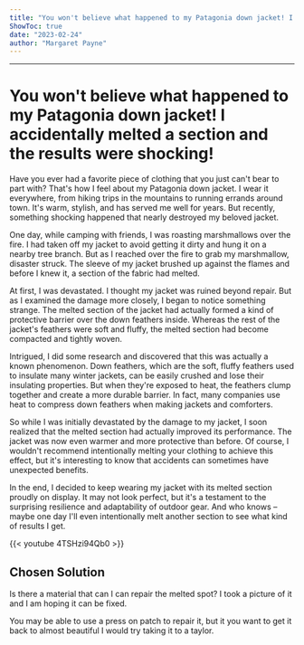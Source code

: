 ```yaml
---
title: "You won't believe what happened to my Patagonia down jacket! I accidentally melted a section and the results were shocking!"
ShowToc: true 
date: "2023-02-24"
author: "Margaret Payne"
---
```

*****
# You won't believe what happened to my Patagonia down jacket! I accidentally melted a section and the results were shocking!

Have you ever had a favorite piece of clothing that you just can't bear to part with? That's how I feel about my Patagonia down jacket. I wear it everywhere, from hiking trips in the mountains to running errands around town. It's warm, stylish, and has served me well for years. But recently, something shocking happened that nearly destroyed my beloved jacket.

One day, while camping with friends, I was roasting marshmallows over the fire. I had taken off my jacket to avoid getting it dirty and hung it on a nearby tree branch. But as I reached over the fire to grab my marshmallow, disaster struck. The sleeve of my jacket brushed up against the flames and before I knew it, a section of the fabric had melted.

At first, I was devastated. I thought my jacket was ruined beyond repair. But as I examined the damage more closely, I began to notice something strange. The melted section of the jacket had actually formed a kind of protective barrier over the down feathers inside. Whereas the rest of the jacket's feathers were soft and fluffy, the melted section had become compacted and tightly woven.

Intrigued, I did some research and discovered that this was actually a known phenomenon. Down feathers, which are the soft, fluffy feathers used to insulate many winter jackets, can be easily crushed and lose their insulating properties. But when they're exposed to heat, the feathers clump together and create a more durable barrier. In fact, many companies use heat to compress down feathers when making jackets and comforters.

So while I was initially devastated by the damage to my jacket, I soon realized that the melted section had actually improved its performance. The jacket was now even warmer and more protective than before. Of course, I wouldn't recommend intentionally melting your clothing to achieve this effect, but it's interesting to know that accidents can sometimes have unexpected benefits.

In the end, I decided to keep wearing my jacket with its melted section proudly on display. It may not look perfect, but it's a testament to the surprising resilience and adaptability of outdoor gear. And who knows – maybe one day I'll even intentionally melt another section to see what kind of results I get.

{{< youtube 4TSHzi94Qb0 >}} 



## Chosen Solution
 Is there a material that can I can repair the melted spot? I took a picture of it and I am hoping it can be fixed.

 You may be able to use a press on patch to repair it, but it you want to get it back to almost beautiful I would try taking it to a taylor.





